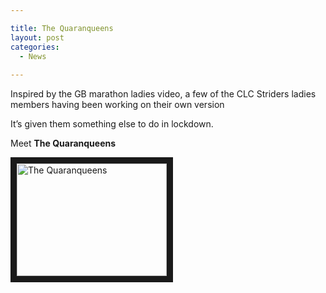 ```yaml
---

title: The Quaranqueens
layout: post
categories:
  - News
  
---
```


Inspired by the GB marathon ladies video, a few of the CLC Striders ladies members having been working on their own version

It’s given them something else to do in lockdown.

Meet **The Quaranqueens**

<a href="http://www.youtube.com/watch?feature=player_embedded&v=HoXuq4rqujM
" target="_blank"><img src="http://img.youtube.com/vi/HoXuq4rqujM/0.jpg" 
alt="The Quaranqueens" width="240" height="180" border="10" /></a> 

